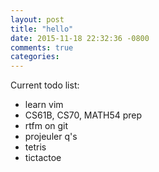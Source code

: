 ```yaml
---
layout: post
title: "hello"
date: 2015-11-18 22:32:36 -0800
comments: true
categories: 
--- 
```

Current todo list:

- learn vim
- CS61B, CS70, MATH54 prep
- rtfm on git
- projeuler q's
- tetris
- tictactoe

